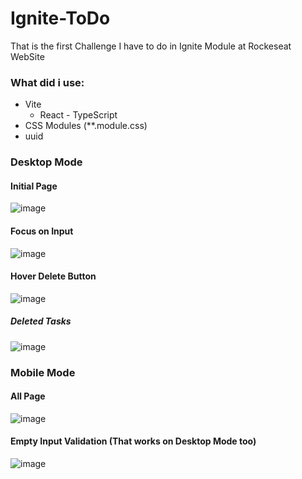 # Ignite-ToDo
 
 That is the first Challenge I have to do in Ignite Module at Rockeseat WebSite
 
 ### What did i use:
 - Vite
   - React - TypeScript
 - CSS Modules (**.module.css)
 - uuid
 
 ### Desktop Mode
 
 #### Initial Page
 ![image](https://user-images.githubusercontent.com/62482908/176276908-54dc4627-51e6-4454-b487-96101e6651e0.png)

#### Focus on Input
![image](https://user-images.githubusercontent.com/62482908/176276970-2edb089e-9918-487c-b9f1-fac4dee1b633.png)

#### Hover Delete Button
![image](https://user-images.githubusercontent.com/62482908/176277018-6fd64e09-3eb2-41b5-a0a6-1d0ba1ef4259.png)

##### Deleted Tasks
![image](https://user-images.githubusercontent.com/62482908/176277070-040c09d6-6ac5-4bda-b3b2-92daf1b601eb.png)


### Mobile Mode

#### All Page
![image](https://user-images.githubusercontent.com/62482908/176277099-6a707e01-5fc9-4401-8e5b-144ca7c38b2b.png)


#### Empty Input Validation (That works on Desktop Mode too)
![image](https://user-images.githubusercontent.com/62482908/176277514-8ace17aa-88d3-4d7d-aa68-e0b8167ff7d3.png)
